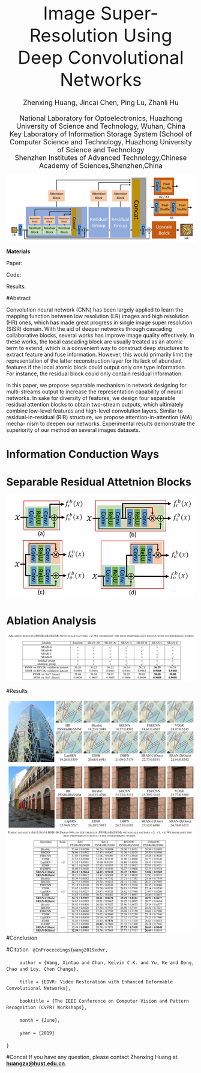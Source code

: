 
<center><font size='8'>Image Super-Resolution Using Deep Convolutional Networks</font></center>
<center><font size='4'><br/>Zhenxing Huang, Jincai Chen, Ping Lu, Zhanli Hu</font></center>
<center><font size='4'><br/>National Laboratory for Optoelectronics, Huazhong University of Science and Technology, Wuhan, China</font></center>
<center><font size='4'>Key Laboratory of Information Storage System (School of Computer Science and Technology, Huazhong University of Science and Technology</font></center>
<center><font size='4'> Shenzhen Institutes of Advanced Technology,Chinese Academy of Sciences,Shenzhen,China</font></center>

![img](https://github.com/huanggzx/SRAN/blob/master/images/SRAN.png)

**Materials**

Paper: 

Code:

Results:

#Abstract 

Convolution neural network (CNN) has been largely
applied to learn the mapping function between low resolution
(LR) images and high resolution (HR) ones, which has made
great progress in single image super resolution (SISR) domain.
With the aid of deeper networks through cascading collaborative
blocks, several works has improve image quality effectively.
In these works, the local cascading block are usually treated
as an atomic term to extend, which is a convenient way to
construct deep structures to extract feature and fuse information.
However, this would primarily limit the representation of the
latter reconstruction layer for its lack of abundant features if
the local atomic block could output only one type information.
For instance, the residual block could only contain residual
information.

In this paper, we propose separable mechanism in network
designing for multi-streams output to increase the representation
capability of neural networks. In sake for diversity of features,
we design four separable residual attention blocks to obtain
two-stream outputs, which ultimately combine low-level features
and high-level convolution layers. Similar to residual-in-residual
(RIR) structure, we propose attention-in-attention (AIA) mecha-
nism to deepen our networks. Experimental results demonstrate
the superiority of our method on several images datasets.

# Information Conduction Ways

# Separable Residual Attetnion Blocks
![img](https://github.com/huanggzx/SRAN/blob/master/images/SRAB.png)

# Ablation Analysis
![img](https://github.com/huanggzx/SRAN/blob/master/images/Ablation.png)

#Results

![img](https://github.com/huanggzx/SRAN/blob/master/images/Results_1.png)
![img](https://github.com/huanggzx/SRAN/blob/master/images/Results_2.png)
![img](https://github.com/huanggzx/SRAN/blob/master/images/Results.png)
#Conclusion


#Citation
<code>
@InProceedings{wang2019edvr,  
&emsp;&emsp;&emsp;&emsp;         author = {Wang, Xintao and Chan, Kelvin C.K. and Yu, Ke and Dong, Chao and Loy, Chen Change},  
&emsp;&emsp;&emsp;&emsp;          title = {EDVR: Video Restoration with Enhanced Deformable Convolutional Networks},  
&emsp;&emsp;&emsp;&emsp;          booktitle = {The IEEE Conference on Computer Vision and Pattern Recognition (CVPR) Workshops},  
&emsp;&emsp;&emsp;&emsp;          month = {June},  
&emsp;&emsp;&emsp;&emsp;          year = {2019}  
          }
</code>


#Concat 
If you have any question, please contact Zhenxing Huang at **huangzx@hust.edu.cn**.
